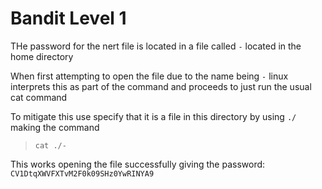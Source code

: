 # Bandit Level 1

THe password for the nert file is located in a file called `-` located in the home directory

When first attempting to open the file due to the name being `-` linux interprets this as part of the command and proceeds to just run the usual cat command

To mitigate this use specify that it is a file in this directory by using `./` making the command
> `cat ./-`

This works opening the file successfully giving the password: `CV1DtqXWVFXTvM2F0k09SHz0YwRINYA9`
